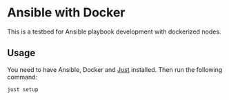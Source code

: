 # Ansible with Docker

This is a testbed for Ansible playbook development with dockerized nodes.

## Usage

You need to have Ansible, Docker and [Just](https://github.com/casey/just) installed. Then run the following command:

```bash
just setup
```
